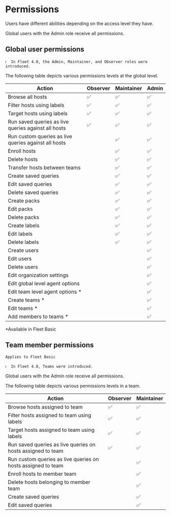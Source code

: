 # Permissions

Users have different abilities depending on the access level they have.

Global users with the Admin role receive all permissions.

## Global user permissions

```
ℹ️  In Fleet 4.0, the Admin, Maintainer, and Observer roles were introduced.
```

The following table depicts various permissions levels at the global level.

| Action                                               | Observer | Maintainer | Admin |
| ---------------------------------------------------- | -------- | ---------- | ------|
| Browse all hosts                                     | ✅       | ✅          | ✅    |
| Filter hosts using labels                            | ✅       | ✅          | ✅    |
| Target hosts using labels                            | ✅       | ✅          | ✅    |
| Run saved queries as live queries against all hosts  | ✅       | ✅          | ✅    |
| Run custom queries as live queries against all hosts |          | ✅          | ✅    |
| Enroll hosts                                         |          | ✅          | ✅    |
| Delete hosts                                         |          | ✅          | ✅    |
| Transfer hosts between teams                         |          | ✅          | ✅    |
| Create saved queries                                 |          | ✅          | ✅    |
| Edit saved queries                                   |          | ✅          | ✅    |
| Delete saved queries                                 |          | ✅          | ✅    |
| Create packs                                         |          | ✅          | ✅    |
| Edit packs                                           |          | ✅          | ✅    |
| Delete packs                                         |          | ✅          | ✅    |
| Create labels                                        |          | ✅          | ✅    |
| Edit labels                                          |          | ✅          | ✅    |
| Delete labels                                        |          | ✅          | ✅    |
| Create users                                         |          |            | ✅    |
| Edit users                                           |          |            | ✅    |
| Delete users                                         |          |            | ✅    |
| Edit organization settings                           |          |            | ✅    |
| Edit global level agent options                      |          |            | ✅    |
| Edit team level agent options *                      |          |            | ✅    |
| Create teams *                                       |          |            | ✅    |
| Edit teams *                                         |          |            | ✅    |
| Add members to teams *                               |          |            | ✅    |

*Available in Fleet Basic

## Team member permissions

`Applies to Fleet Basic`

```
ℹ️  In Fleet 4.0, Teams were introduced.
```

Global users with the Admin role receive all permissions.

The following table depicts various permissions levels in a team.

| Action                                                       | Observer | Maintainer |
| ------------------------------------------------------------ | -------- | ---------- |
| Browse hosts assigned to team                                | ✅       | ✅          |
| Filter hosts assigned to team using labels                   | ✅       | ✅          |
| Target hosts assigned to team using labels                   | ✅       | ✅          |
| Run saved queries as live queries on hosts assigned to team  | ✅       | ✅          |
| Run custom queries as live queries on hosts assigned to team |          | ✅          |
| Enroll hosts to member team                                  |          | ✅          |
| Delete hosts belonging to member team                        |          | ✅          |
| Create saved queries                                         |          | ✅          |
| Edit saved queries                                           |          | ✅          |

